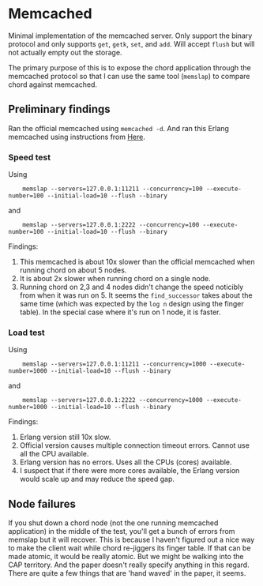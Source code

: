 # Memcached

Minimal implementation of the memcached server. Only support the
binary protocol and only supports `get`, `getk`, `set`, and
`add`. Will accept `flush` but will not actually empty out the
storage.

The primary purpose of this is to expose the chord application through
the memcached protocol so that I can use the same tool (`memslap`) to
compare chord against memcached.


## Preliminary findings
Ran the official memcached using `memcached -d`. And ran this Erlang memcached using instructions from [Here](../Readme.md#howto).

### Speed test
Using
````
    memslap --servers=127.0.0.1:11211 --concurrency=100 --execute-number=100 --initial-load=10 --flush --binary
````

and

````
    memslap --servers=127.0.0.1:2222 --concurrency=100 --execute-number=100 --initial-load=10 --flush --binary
````

Findings:

1. This memcached is about 10x slower than the official memcached when
   running chord on about 5 nodes.
2. It is about 2x slower when running chord on a single node.
3. Running chord on 2,3 and 4 nodes didn't change the speed noticibly
   from when it was run on 5. It seems the `find_successor` takes
   about the same time (which was expected by the `log n` design using
   the finger table). In the special case where it's run on 1 node, it
   is faster.

### Load test

Using

````
    memslap --servers=127.0.0.1:11211 --concurrency=1000 --execute-number=1000 --initial-load=10 --flush --binary
````

and

````
    memslap --servers=127.0.0.1:2222 --concurrency=1000 --execute-number=1000 --initial-load=10 --flush --binary
````

Findings:

1. Erlang version still 10x slow.
2. Official version causes multiple connection timeout errors. Cannot
   use all the CPU available.
3. Erlang version has no errors. Uses all the CPUs (cores) available.
4. I suspect that if there were more cores available, the Erlang
   version would scale up and may reduce the speed gap.


## Node failures

If you shut down a chord node (not the one running memcached
application) in the middle of the test, you'll get a bunch of errors
from memslap but it will recover. This is because I haven't figured
out a nice way to make the client wait while chord re-jiggers its
finger table. If that can be made atomic, it would be really
atomic. But we might be walking into the CAP territory. And the paper
doesn't really specify anything in this regard. There are quite a few
things that are 'hand waved' in the paper, it seems.
